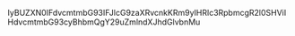 IyBUZXN0IFdvcmtmbG93IFJlcG9zaXRvcnkKRm9yIHRlc3RpbmcgR2l0SHViIHdvcmtmbG93cyBhbmQgY29uZmlndXJhdGlvbnMu